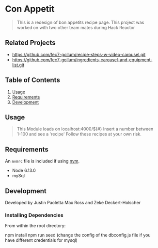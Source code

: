 # Con Appetit

> This is a redesign of bon appetits recipe page. This project was worked on with two other team mates during Hack Reactor

## Related Projects

  - https://github.com/fec7-gollum/recipe-steps-w-video-carousel.git
  - https://github.com/fec7-gollum/ingredients-carousel-and-equipment-list.git

## Table of Contents

1. [Usage](#Usage)
1. [Requirements](#requirements)
1. [Development](#development)

## Usage

> This Module loads on localhost:4000/${#}
Insert a number between 1-100 and see a 'recipe'
Follow these recipes at your own risk.

## Requirements

An `nvmrc` file is included if using [nvm](https://github.com/creationix/nvm).

- Node 6.13.0
- mySql


## Development

Developed by Justin Paoletta Max Ross and Zeke Deckert-Holscher

### Installing Dependencies

From within the root directory:

npm install
npm run seed (change the config of the dbconfig.js file if you have different credentials for mysql)

